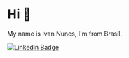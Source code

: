 # Hi 👋

My name is Ivan Nunes, I'm from Brasil.

[![Linkedin Badge](https://img.shields.io/badge/-Ivan%20Nunes-6633cc?style=flat-square&logo=Linkedin&logoColor=white&link=https://www.linkedin.com/in/ivan-gabriel-santos-nunes-282a09178/)](https://www.linkedin.com/in/ivan-gabriel-santos-nunes-282a09178/) 
